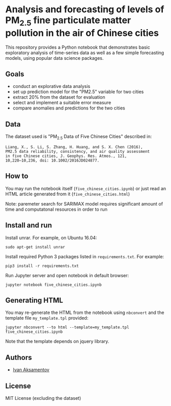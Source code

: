 # Analysis and forecasting of levels of PM<sub>2.5</sub> fine particulate matter pollution in the air of Chinese cities

This repository provides a Python notebook that demonstrates basic exploratory analysis of time-series data as well as a few simple forecasting models, using popular data science packages.


## Goals

 - conduct an explorative data analysis
 - set up prediction model for the "PM2.5" variable for two cities
 - extract 20% from the dataset for evaluation
 - select and implement a suitable error measure
 - compare anomalies and predictions for the two cities


## Data

The dataset used is "PM<sub>2.5</sub> Data of Five Chinese Cities" described in:

    Liang, X., S. Li, S. Zhang, H. Huang, and S. X. Chen (2016), 
    PM2.5 data reliability, consistency, and air quality assessment 
    in five Chinese cities, J. Geophys. Res. Atmos., 121, 
    10,220–10,236, doi: 10.1002/2016JD024877.


## How to

You may run the notebook itself (`five_chinese_cities.ipynb`) or just read an HTML article generated from it (`five_chinese_cities.html`)

Note: paremeter search for SARIMAX model requires significant amount of time and computatonal resources in order to run


## Install and run

Install unrar. For example, on Ubuntu 16.04:

    sudo apt-get install unrar

Install required Python 3 packages listed in `requirements.txt`. For example:

    pip3 install -r requirements.txt

Run Jupyter server and open notebook in default browser:

    jupyter notebook five_chinese_cities.ipynb


## Generating HTML

You may re-generate the HTML from the notebook using `nbconvert` and the template file `my_template.tpl` provided:

    jupyter nbconvert --to html --template=my_template.tpl five_chinese_cities.ipynb

Note that the template depends on jquery library.


## Authors

- [Ivan Aksamentov](https://github.com/ivan-aksamentov)


## License

MIT License (excluding the dataset)

